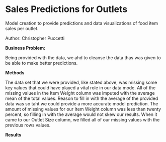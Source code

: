 # Sales Predictions for Outlets
Model creation to provide predictions and data visualizations of food item sales per outlet.

Author: Christopher Puccetti

**Business Problem:**

Being provided with the data, we ahd to cleanse the data thas was given to be able to make better predictions.

**Methods**

The data set that we were provided, like stated above, was missing some key values that could have played a vital role in our data mode. All of the missing values in the Item Weight column was imputed with the average mean of the total values. Reason to fill in with the average of the provided data was so taht we could provide a more accurate model prediction. The amount of missing values for our Item Weight column was less than twenty percent, so filling in with the average would not skew our results. When it came to our Outlet Size column, we filled all of our missing values with the previous rows values.

**Results**

